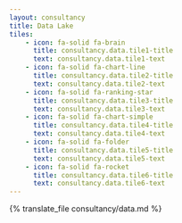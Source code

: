 ```yaml
---
layout: consultancy
title: Data Lake
tiles: 
    - icon: fa-solid fa-brain
      title: consultancy.data.tile1-title
      text: consultancy.data.tile1-text
    - icon: fa-solid fa-chart-line
      title: consultancy.data.tile2-title
      text: consultancy.data.tile2-text
    - icon: fa-solid fa-ranking-star
      title: consultancy.data.tile3-title
      text: consultancy.data.tile3-text
    - icon: fa-solid fa-chart-simple
      title: consultancy.data.tile4-title
      text: consultancy.data.tile4-text
    - icon: fa-solid fa-folder
      title: consultancy.data.tile5-title
      text: consultancy.data.tile5-text
    - icon: fa-solid fa-rocket
      title: consultancy.data.tile6-title
      text: consultancy.data.tile6-text
---
```

{% translate_file consultancy/data.md %}